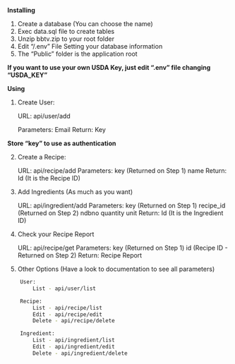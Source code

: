 **Installing**

1. Create a database (You can choose the name)
2. Exec data.sql file to create tables
3. Unzip bbtv.zip to your root folder
4. Edit “/.env” File Setting your database information
5. The “Public” folder is the application root

**If you want to use your own USDA Key, just edit “.env” file changing “USDA_KEY”**

**Using**

1. Create User:

    URL: api/user/add

    Parameters:
        Email
    Return:
        Key

__Store “key” to use as authentication__

2. Create a Recipe:

    URL: api/recipe/add
	Parameters:
		key (Returned on Step 1)
		name
	Return:
		Id (It is the Recipe ID)

3. Add Ingredients (As much as you want)

    URL: api/ingredient/add
    Parameters:
		key (Returned on Step 1)
		recipe_id (Returned on Step 2)
        ndbno
        quantity
        unit
	Return:
		Id (It is the Ingredient ID)

4. Check your Recipe Report

    URL: api/recipe/get
    Parameters:
		key (Returned on Step 1)
		id (Recipe ID - Returned on Step 2)
	Return:
		Recipe Report

5. Other Options (Have a look to documentation to see all parameters)
```bash
    User:
        List - api/user/list

    Recipe:
		List - api/recipe/list
		Edit - api/recipe/edit
		Delete - api/recipe/delete

	Ingredient:
		List - api/ingredient/list
		Edit - api/ingredient/edit
		Delete - api/ingredient/delete
```